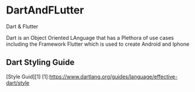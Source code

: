 # DartAndFLutter

Dart &amp; Flutter

Dart is an Object Oriented LAnguage that has a Plethora of use cases including the Framework Flutter which is used to create Android and Iphone

## Dart Styling Guide

[Style Guid][1]
[1]:https://www.dartlang.org/guides/language/effective-dart/style
